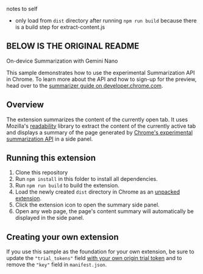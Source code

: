 
notes to self

- only load from `dist` directory after running `npm run build` because there is a build step for extract-content.js



## BELOW IS THE ORIGINAL README

On-device Summarization with Gemini Nano

This sample demonstrates how to use the experimental Summarization API in Chrome. To learn more about the API and how to sign-up for the preview, head over to the [summarizer guide on developer.chrome.com](https://developer.chrome.com/docs/ai/summarizer-api).

## Overview

The extension summarizes the content of the currently open tab. It uses Mozilla's [readability](https://github.com/mozilla/readability) library to extract the content of the currently active tab and displays a summary of the page generated by [Chrome's experimental summarization API](https://developer.chrome.com/blog/august2024-summarization-ai) in a side panel.

## Running this extension

1. Clone this repository
1. Run `npm install` in this folder to install all dependencies.
1. Run `npm run build` to build the extension.
1. Load the newly created `dist` directory in Chrome as an [unpacked extension](https://developer.chrome.com/docs/extensions/get-started/tutorial/hello-world#load-unpacked).
1. Click the extension icon to open the summary side panel.
1. Open any web page, the page's content summary will automatically be displayed in the side panel.

## Creating your own extension

If you use this sample as the foundation for your own extension, be sure to update the `"trial_tokens"` field [with your own origin trial token](https://developer.chrome.com/docs/web-platform/origin-trials#extensions) and to remove the `"key"` field in `manifest.json`.
